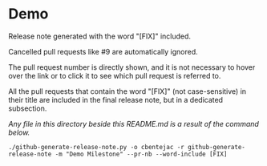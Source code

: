 # Demo

Release note generated with the word "[FIX]" included.

Cancelled pull requests like #9 are automatically ignored.

The pull request number is directly shown, and it is not necessary to hover over the link or to click it to see which pull request is referred to.

All the pull requests that contain the word "[FIX]" (not case-sensitive) in their title are included in the final release note, but in a dedicated subsection.

_Any file in this directory beside this README.md is a result of the command below._

```
./github-generate-release-note.py -o cbentejac -r github-generate-release-note -m "Demo Milestone" --pr-nb --word-include [FIX]
```

